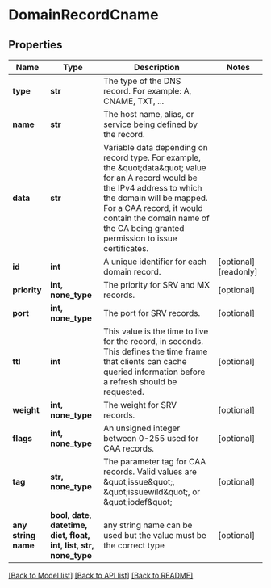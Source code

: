 # DomainRecordCname


## Properties
Name | Type | Description | Notes
------------ | ------------- | ------------- | -------------
**type** | **str** | The type of the DNS record. For example: A, CNAME, TXT, ... | 
**name** | **str** | The host name, alias, or service being defined by the record. | 
**data** | **str** | Variable data depending on record type. For example, the \&quot;data\&quot; value for an A record would be the IPv4 address to which the domain will be mapped. For a CAA record, it would contain the domain name of the CA being granted permission to issue certificates. | 
**id** | **int** | A unique identifier for each domain record. | [optional] [readonly] 
**priority** | **int, none_type** | The priority for SRV and MX records. | [optional] 
**port** | **int, none_type** | The port for SRV records. | [optional] 
**ttl** | **int** | This value is the time to live for the record, in seconds. This defines the time frame that clients can cache queried information before a refresh should be requested. | [optional] 
**weight** | **int, none_type** | The weight for SRV records. | [optional] 
**flags** | **int, none_type** | An unsigned integer between 0-255 used for CAA records. | [optional] 
**tag** | **str, none_type** | The parameter tag for CAA records. Valid values are \&quot;issue\&quot;, \&quot;issuewild\&quot;, or \&quot;iodef\&quot; | [optional] 
**any string name** | **bool, date, datetime, dict, float, int, list, str, none_type** | any string name can be used but the value must be the correct type | [optional]

[[Back to Model list]](../README.md#documentation-for-models) [[Back to API list]](../README.md#documentation-for-api-endpoints) [[Back to README]](../README.md)


